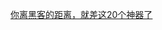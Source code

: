 
[你离黑客的距离，就差这20个神器了](https://mp.weixin.qq.com/s?__biz=MzIyNjMxOTY0NA==&mid=2247484075&idx=1&sn=5bd21259207dc8e852cb7d2d91c17b85&chksm=e8730ed8df0487ce4fedd23dedeb0229d26dcfaaf0930b7f5c9b8fe837d64b432b4d447b7f47&scene=178&cur_album_id=1408139825852776448#rd)
